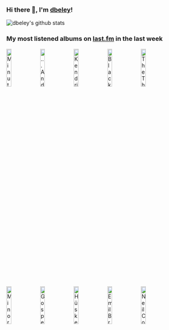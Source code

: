 ### Hi there 👋, I'm [dbeley](https://dbeley.ovh/en)!

![dbeley's github stats](https://github-readme-stats.vercel.app/api?username=dbeley)

### My most listened albums on [last.fm](https://www.last.fm/user/d_beley) in the last week

[<img src='https://lastfm.freetls.fastly.net/i/u/300x300/8879f81513ea2f1bc32e2f493f1eaa7f.jpg' width='16%' height='16%' alt='Minutemen - Double Nickels on the Dime'>](https://www.last.fm/music/minutemen/double%2bnickels%2bon%2bthe%2bdime)&nbsp;
[<img src='https://lastfm.freetls.fastly.net/i/u/300x300/a58860d0ff3d4b11bebdc2a3ce602422.png' width='16%' height='16%' alt='...And You Will Know Us by the Trail of Dead - Worlds Apart'>](https://www.last.fm/music/...and%2byou%2bwill%2bknow%2bus%2bby%2bthe%2btrail%2bof%2bdead/worlds%2bapart)&nbsp;
[<img src='https://lastfm.freetls.fastly.net/i/u/300x300/48628c6af67db437b0b9ff156b2c1085.jpg' width='16%' height='16%' alt='Kendrick Lamar - good kid, m.A.A.d city'>](https://www.last.fm/music/kendrick%2blamar/good%2bkid%252c%2bm.a.a.d%2bcity)&nbsp;
[<img src='https://lastfm.freetls.fastly.net/i/u/300x300/7ee266bb6ad147fdacd0bf43ba131a34.jpg' width='16%' height='16%' alt='Black Star - Mos Def & Talib Kweli Are Black Star'>](https://www.last.fm/music/black%2bstar/mos%2bdef%2b%2526%2btalib%2bkweli%2bare%2bblack%2bstar)&nbsp;
[<img src='https://lastfm.freetls.fastly.net/i/u/300x300/6716e97f8b70a8cd7159279354c1a7dd.jpg' width='16%' height='16%' alt='The Thermals - We Disappear'>](https://www.last.fm/music/the%2bthermals/we%2bdisappear)&nbsp;
<br>
[<img src='https://lastfm.freetls.fastly.net/i/u/300x300/dccae4249acc47cda10625e6fc43646b.jpg' width='16%' height='16%' alt='Minor Threat - Minor Threat'>](https://www.last.fm/music/minor%2bthreat/minor%2bthreat)&nbsp;
[<img src='https://lastfm.freetls.fastly.net/i/u/300x300/c76e0a66c5990c413532aa3a2f311f44.png' width='16%' height='16%' alt='Gospel - The Moon Is a Dead World'>](https://www.last.fm/music/gospel/the%2bmoon%2bis%2ba%2bdead%2bworld)&nbsp;
[<img src='https://lastfm.freetls.fastly.net/i/u/300x300/0ad3068fa75648f681237c305441231b.png' width='16%' height='16%' alt='Hüsker Dü - Metal Circus'>](https://www.last.fm/music/h%25c3%25bcsker%2bd%25c3%25bc/metal%2bcircus)&nbsp;
[<img src='https://lastfm.freetls.fastly.net/i/u/300x300/885829026a893cf5459b7c59096c6093.jpg' width='16%' height='16%' alt='Emil Brandqvist Trio - Falling Crystals'>](https://www.last.fm/music/emil%2bbrandqvist%2btrio/falling%2bcrystals)&nbsp;
[<img src='https://lastfm.freetls.fastly.net/i/u/300x300/b6a033e41a23619b3b7ddc9afaa0b938.jpg' width='16%' height='16%' alt='Neil Cowley Trio - Displaced'>](https://www.last.fm/music/neil%2bcowley%2btrio/displaced)&nbsp;
<br>
